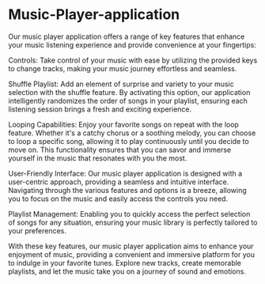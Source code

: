 # Music-Player-application
Our music player application offers a range of key features that enhance your music listening experience and provide convenience at your fingertips:

Controls: Take control of your music with ease by utilizing the provided keys to change tracks, making your music journey effortless and seamless.

Shuffle Playlist: Add an element of surprise and variety to your music selection with the shuffle feature. By activating this option, our application intelligently randomizes the order of songs in your playlist, ensuring each listening session brings a fresh and exciting experience.

Looping Capabilities: Enjoy your favorite songs on repeat with the loop feature. Whether it's a catchy chorus or a soothing melody, you can choose to loop a specific song, allowing it to play continuously until you decide to move on. This functionality ensures that you can savor and immerse yourself in the music that resonates with you the most.

User-Friendly Interface: Our music player application is designed with a user-centric approach, providing a seamless and intuitive interface. Navigating through the various features and options is a breeze, allowing you to focus on the music and easily access the controls you need.

Playlist Management: Enabling you to quickly access the perfect selection of songs for any situation, ensuring your music library is perfectly tailored to your preferences.

With these key features, our music player application aims to enhance your enjoyment of music, providing a convenient and immersive platform for you to indulge in your favorite tunes. Explore new tracks, create memorable playlists, and let the music take you on a journey of sound and emotions.
